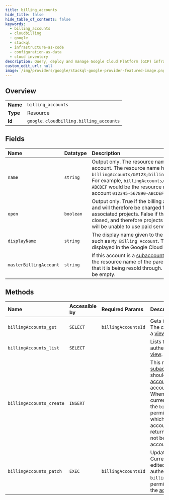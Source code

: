 ```yaml
---
title: billing_accounts
hide_title: false
hide_table_of_contents: false
keywords:
  - billing_accounts
  - cloudbilling
  - google    
  - stackql
  - infrastructure-as-code
  - configuration-as-data
  - cloud inventory
description: Query, deploy and manage Google Cloud Platform (GCP) infrastructure and resources using SQL
custom_edit_url: null
image: /img/providers/google/stackql-google-provider-featured-image.png
---
```

  
    

## Overview
<table><tbody>
<tr><td><b>Name</b></td><td><code>billing_accounts</code></td></tr>
<tr><td><b>Type</b></td><td>Resource</td></tr>
<tr><td><b>Id</b></td><td><code>google.cloudbilling.billing_accounts</code></td></tr>
</tbody></table>

## Fields
| Name | Datatype | Description |
|:-----|:---------|:------------|
| `name` | `string` | Output only. The resource name of the billing account. The resource name has the form `billingAccounts/&#123;billing_account_id&#125;`. For example, `billingAccounts/012345-567890-ABCDEF` would be the resource name for billing account `012345-567890-ABCDEF`. |
| `open` | `boolean` | Output only. True if the billing account is open, and will therefore be charged for any usage on associated projects. False if the billing account is closed, and therefore projects associated with it will be unable to use paid services. |
| `displayName` | `string` | The display name given to the billing account, such as `My Billing Account`. This name is displayed in the Google Cloud Console. |
| `masterBillingAccount` | `string` | If this account is a [subaccount](https://cloud.google.com/billing/docs/concepts), then this will be the resource name of the parent billing account that it is being resold through. Otherwise this will be empty. |
## Methods
| Name | Accessible by | Required Params | Description |
|:-----|:--------------|:----------------|:------------|
| `billingAccounts_get` | `SELECT` | `billingAccountsId` | Gets information about a billing account. The current authenticated user must be a [viewer of the billing account](https://cloud.google.com/billing/docs/how-to/billing-access). |
| `billingAccounts_list` | `SELECT` |  | Lists the billing accounts that the current authenticated user has permission to [view](https://cloud.google.com/billing/docs/how-to/billing-access). |
| `billingAccounts_create` | `INSERT` |  | This method creates [billing subaccounts](https://cloud.google.com/billing/docs/concepts#subaccounts). Google Cloud resellers should use the Channel Services APIs, [accounts.customers.create](https://cloud.google.com/channel/docs/reference/rest/v1/accounts.customers/create) and [accounts.customers.entitlements.create](https://cloud.google.com/channel/docs/reference/rest/v1/accounts.customers.entitlements/create). When creating a subaccount, the current authenticated user must have the `billing.accounts.update` IAM permission on the parent account, which is typically given to billing account [administrators](https://cloud.google.com/billing/docs/how-to/billing-access). This method will return an error if the parent account has not been provisioned as a reseller account. |
| `billingAccounts_patch` | `EXEC` | `billingAccountsId` | Updates a billing account's fields. Currently the only field that can be edited is `display_name`. The current authenticated user must have the `billing.accounts.update` IAM permission, which is typically given to the [administrator](https://cloud.google.com/billing/docs/how-to/billing-access) of the billing account. |
